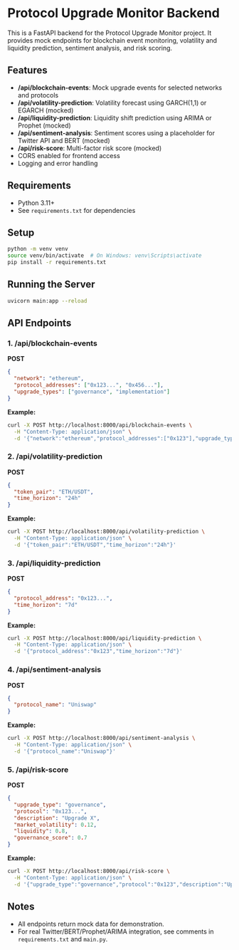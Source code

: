 # Protocol Upgrade Monitor Backend

This is a FastAPI backend for the Protocol Upgrade Monitor project. It provides mock endpoints for blockchain event monitoring, volatility and liquidity prediction, sentiment analysis, and risk scoring.

## Features
- **/api/blockchain-events**: Mock upgrade events for selected networks and protocols
- **/api/volatility-prediction**: Volatility forecast using GARCH(1,1) or EGARCH (mocked)
- **/api/liquidity-prediction**: Liquidity shift prediction using ARIMA or Prophet (mocked)
- **/api/sentiment-analysis**: Sentiment scores using a placeholder for Twitter API and BERT (mocked)
- **/api/risk-score**: Multi-factor risk score (mocked)
- CORS enabled for frontend access
- Logging and error handling

## Requirements
- Python 3.11+
- See `requirements.txt` for dependencies

## Setup
```bash
python -m venv venv
source venv/bin/activate  # On Windows: venv\Scripts\activate
pip install -r requirements.txt
```

## Running the Server
```bash
uvicorn main:app --reload
```

## API Endpoints

### 1. /api/blockchain-events
**POST**
```json
{
  "network": "ethereum",
  "protocol_addresses": ["0x123...", "0x456..."],
  "upgrade_types": ["governance", "implementation"]
}
```
**Example:**
```bash
curl -X POST http://localhost:8000/api/blockchain-events \
  -H "Content-Type: application/json" \
  -d '{"network":"ethereum","protocol_addresses":["0x123"],"upgrade_types":["governance"]}'
```

### 2. /api/volatility-prediction
**POST**
```json
{
  "token_pair": "ETH/USDT",
  "time_horizon": "24h"
}
```
**Example:**
```bash
curl -X POST http://localhost:8000/api/volatility-prediction \
  -H "Content-Type: application/json" \
  -d '{"token_pair":"ETH/USDT","time_horizon":"24h"}'
```

### 3. /api/liquidity-prediction
**POST**
```json
{
  "protocol_address": "0x123...",
  "time_horizon": "7d"
}
```
**Example:**
```bash
curl -X POST http://localhost:8000/api/liquidity-prediction \
  -H "Content-Type: application/json" \
  -d '{"protocol_address":"0x123","time_horizon":"7d"}'
```

### 4. /api/sentiment-analysis
**POST**
```json
{
  "protocol_name": "Uniswap"
}
```
**Example:**
```bash
curl -X POST http://localhost:8000/api/sentiment-analysis \
  -H "Content-Type: application/json" \
  -d '{"protocol_name":"Uniswap"}'
```

### 5. /api/risk-score
**POST**
```json
{
  "upgrade_type": "governance",
  "protocol": "0x123...",
  "description": "Upgrade X",
  "market_volatility": 0.12,
  "liquidity": 0.8,
  "governance_score": 0.7
}
```
**Example:**
```bash
curl -X POST http://localhost:8000/api/risk-score \
  -H "Content-Type: application/json" \
  -d '{"upgrade_type":"governance","protocol":"0x123","description":"Upgrade X","market_volatility":0.12,"liquidity":0.8,"governance_score":0.7}'
```

## Notes
- All endpoints return mock data for demonstration.
- For real Twitter/BERT/Prophet/ARIMA integration, see comments in `requirements.txt` and `main.py`. 